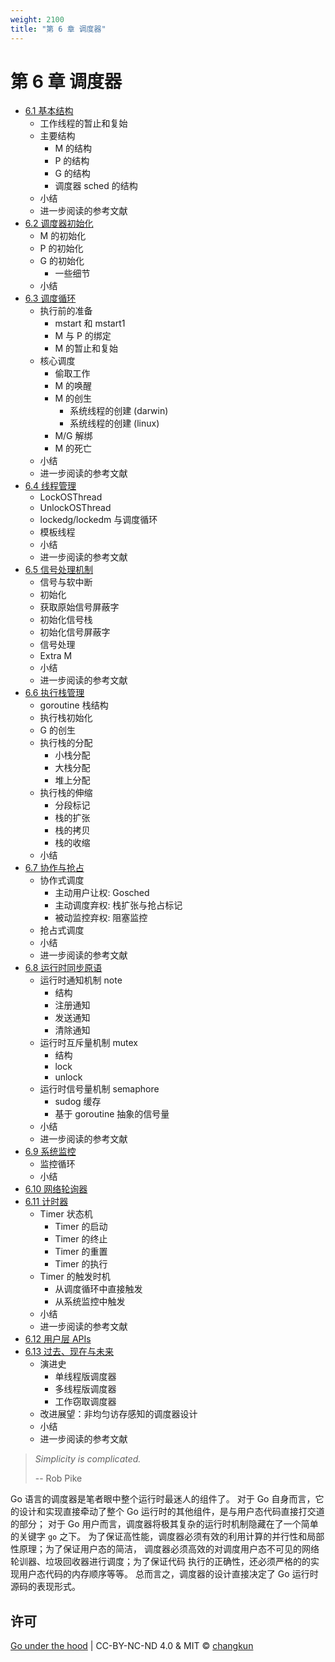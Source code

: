 ```yaml
---
weight: 2100
title: "第 6 章 调度器"
---
```


# 第 6 章 调度器

- [6.1 基本结构](./basic.md)
    + 工作线程的暂止和复始
    + 主要结构
      + M 的结构
      + P 的结构
      + G 的结构
      + 调度器 sched 的结构
    + 小结
    + 进一步阅读的参考文献
- [6.2 调度器初始化](./init.md)
    + M 的初始化
    + P 的初始化
    + G 的初始化
      + 一些细节
    + 小结
- [6.3 调度循环](./exec.md)
    + 执行前的准备
      + mstart 和 mstart1
      + M 与 P 的绑定
      + M 的暂止和复始
    + 核心调度
      + 偷取工作
      + M 的唤醒
      + M 的创生
        + 系统线程的创建 (darwin)
        + 系统线程的创建 (linux)
      + M/G 解绑
      + M 的死亡
    + 小结
    + 进一步阅读的参考文献
- [6.4 线程管理](./thread.md)
    + LockOSThread
    + UnlockOSThread
    + lockedg/lockedm 与调度循环
    + 模板线程
    + 小结
    + 进一步阅读的参考文献
- [6.5 信号处理机制](./signal.md)
    + 信号与软中断
    + 初始化
    + 获取原始信号屏蔽字
    + 初始化信号栈
    + 初始化信号屏蔽字
    + 信号处理
    + Extra M
    + 小结
    + 进一步阅读的参考文献
- [6.6 执行栈管理](./stack.md)
    + goroutine 栈结构
    + 执行栈初始化
    + G 的创生
    + 执行栈的分配
      + 小栈分配
      + 大栈分配
      + 堆上分配
    + 执行栈的伸缩
      + 分段标记
      + 栈的扩张
      + 栈的拷贝
      + 栈的收缩
    + 小结
- [6.7 协作与抢占](./preemption.md)
    + 协作式调度
      + 主动用户让权: Gosched
      + 主动调度弃权: 栈扩张与抢占标记
      + 被动监控弃权: 阻塞监控
    + 抢占式调度
    + 小结
    + 进一步阅读的参考文献
- [6.8 运行时同步原语](./sync.md)
    + 运行时通知机制 note
      + 结构
      + 注册通知
      + 发送通知
      + 清除通知
    + 运行时互斥量机制 mutex
      + 结构
      + lock
      + unlock
    + 运行时信号量机制 semaphore
      + sudog 缓存
      + 基于 goroutine 抽象的信号量
    + 小结
    + 进一步阅读的参考文献
- [6.9 系统监控](./sysmon.md)
    + 监控循环
    + 小结
- [6.10 网络轮询器](./poller.md)
- [6.11 计时器](./timer.md)
    + Timer 状态机
      + Timer 的启动
      + Timer 的终止
      + Timer 的重置
      + Timer 的执行
    + Timer 的触发时机
      + 从调度循环中直接触发
      + 从系统监控中触发
    + 小结
    + 进一步阅读的参考文献
- [6.12 用户层 APIs](./calls.md)
- [6.13 过去、现在与未来](./history.md)
    + 演进史
      + 单线程版调度器
      + 多线程版调度器
      + 工作窃取调度器
    + 改进展望：非均匀访存感知的调度器设计
    + 小结
    + 进一步阅读的参考文献

> _Simplicity is complicated._ 
>
> -- Rob Pike

Go 语言的调度器是笔者眼中整个运行时最迷人的组件了。
对于 Go 自身而言，它的设计和实现直接牵动了整个 Go 运行时的其他组件，是与用户态代码直接打交道的部分；
对于 Go 用户而言，调度器将极其复杂的运行时机制隐藏在了一个简单的关键字 `go` 之下。
为了保证高性能，调度器必须有效的利用计算的并行性和局部性原理；为了保证用户态的简洁，
调度器必须高效的对调度用户态不可见的网络轮训器、垃圾回收器进行调度；为了保证代码
执行的正确性，还必须严格的的实现用户态代码的内存顺序等等。
总而言之，调度器的设计直接决定了 Go 运行时源码的表现形式。

## 许可

[Go under the hood](https://github.com/changkun/go-under-the-hood) | CC-BY-NC-ND 4.0 & MIT &copy; [changkun](https://changkun.de)
